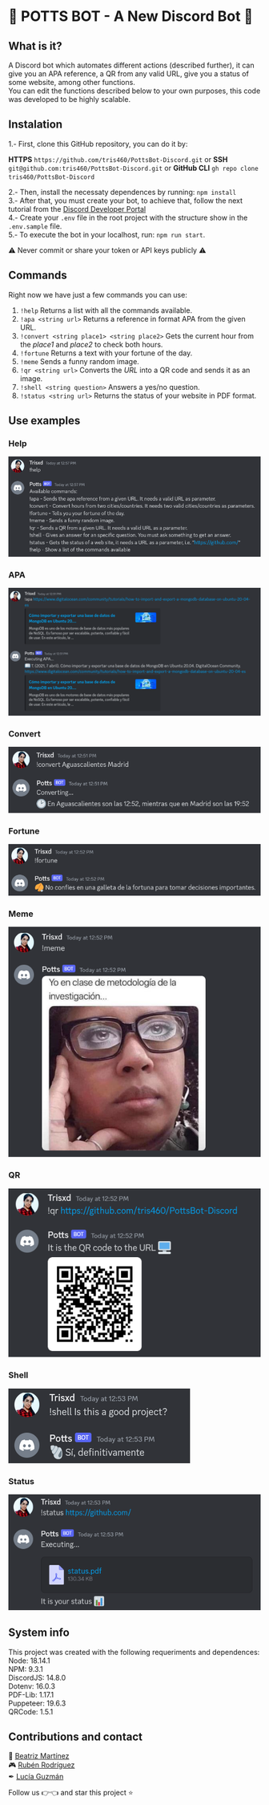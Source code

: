 # 👾 POTTS BOT - A New Discord Bot 👾

## What is it?
A Discord bot which automates different actions (described further), it can give you an APA reference, a QR from any valid URL, give you a status of some website, among other functions. <br>
You can edit the functions described below to your own purposes, this code was developed to be highly scalable.

## Instalation
 1.- First, clone this GitHub repository, you can do it by:

**HTTPS** `https://github.com/tris460/PottsBot-Discord.git`
or **SSH** `git@github.com:tris460/PottsBot-Discord.git`
or **GitHub CLI** `gh repo clone tris460/PottsBot-Discord`

2.- Then, install the necessaty dependences by running: `npm install` <br>
3.- After that, you must create your bot, to achieve that, follow the next tutorial from the [Discord Developer Portal](https://discord.com/developers/applications) <br>
4.- Create your `.env` file in the root project with the structure show in the `.env.sample` file. <br>
5.- To execute the bot in your localhost, run: `npm run start`.

⚠ Never commit or share your token or API keys publicly ⚠

## Commands
Right now we have just a few commands you can use:
1. `!help` Returns a list with all the commands available.
2. `!apa <string url>` Returns a reference in format APA from the given URL.
3. `!convert <string place1> <string place2>` Gets the current hour from the *place1* and *place2* to check both hours.
4. `!fortune` Returns a text with your fortune of the day.
5. `!meme` Sends a funny random image.
6. `!qr <string url>` Converts the *URL* into a QR code and sends it as an image.
7. `!shell <string question>` Answers a yes/no question.
8. `!status <string url>` Returns the status of your website in PDF format.

## Use examples
### Help
![](https://github.com/tris460/PottsBot-Discord/blob/main/assets/readme/help.png)
### APA
![](https://github.com/tris460/PottsBot-Discord/blob/main/assets/readme/apa.png)
### Convert
![](https://github.com/tris460/PottsBot-Discord/blob/main/assets/readme/convert.png)
### Fortune
![](https://github.com/tris460/PottsBot-Discord/blob/main/assets/readme/fortune.png)
### Meme
![](https://github.com/tris460/PottsBot-Discord/blob/main/assets/readme/meme.png)
### QR
![](https://github.com/tris460/PottsBot-Discord/blob/main/assets/readme/qr.png)
### Shell
![](https://github.com/tris460/PottsBot-Discord/blob/main/assets/readme/shell.png)
### Status
![](https://github.com/tris460/PottsBot-Discord/blob/main/assets/readme/status.png)

## System info
This project was created with the following requeriments and dependences: <br>
Node: 18.14.1 <br>
NPM: 9.3.1 <br>
DiscordJS: 14.8.0 <br>
Dotenv: 16.0.3 <br>
PDF-Lib: 1.17.1 <br>
Puppeteer: 19.6.3 <br>
QRCode: 1.5.1 <br>

## Contributions and contact
🌷 [Beatriz Martínez](https://github.com/tris460) <br>
🎮 [Rubén Rodríguez](http://github.com/RubsRz "Rubén Rodríguez") <br>
✒ [Lucía Guzmán](https://github.com/AnaLucyGDL)

Follow us 👉👈 and star this project ⭐
